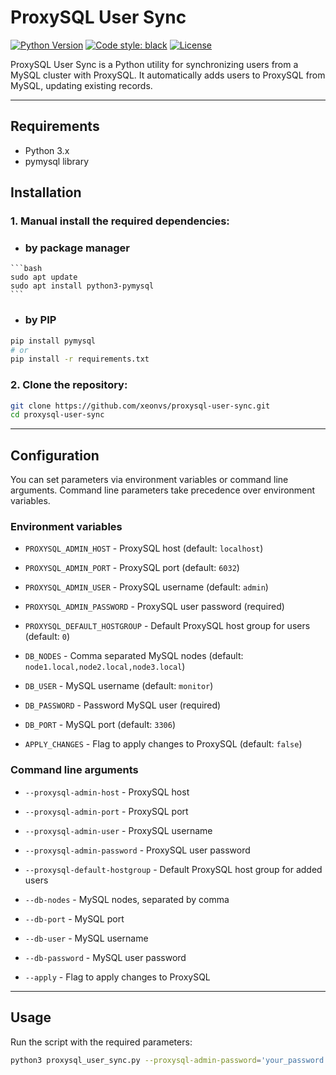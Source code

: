 # ProxySQL User Sync
[![Python Version](https://img.shields.io/badge/python-3.9+-blue?logo=python)](https://www.python.org/) [![Code style: black](https://img.shields.io/badge/code%20style-black-000000.svg)](https://github.com/psf/black) [![License](https://img.shields.io/badge/license-MIT-brightgreen)](https://opensource.org/licenses/MIT)

ProxySQL User Sync is a Python utility for synchronizing users from a MySQL cluster with ProxySQL. It automatically adds users to ProxySQL from MySQL, updating existing records.

---

## Requirements

- Python 3.x
- pymysql library

## Installation

### 1. Manual install the required dependencies:
   - ### by package manager
    ```bash
    sudo apt update
    sudo apt install python3-pymysql
    ```
   - ### by PIP
   ```bash
   pip install pymysql
   # or
   pip install -r requirements.txt
   ```

### 2. Clone the repository:
```bash
git clone https://github.com/xeonvs/proxysql-user-sync.git
cd proxysql-user-sync
```
---

## Configuration

You can set parameters via environment variables or command line arguments. Command line parameters take precedence over environment variables.

### Environment variables

- `PROXYSQL_ADMIN_HOST` - ProxySQL host (default: `localhost`)
- `PROXYSQL_ADMIN_PORT` - ProxySQL port (default: `6032`)
- `PROXYSQL_ADMIN_USER` - ProxySQL username (default: `admin`)
- `PROXYSQL_ADMIN_PASSWORD` - ProxySQL user password (required)
- `PROXYSQL_DEFAULT_HOSTGROUP` - Default ProxySQL host group for users (default: `0`)


- `DB_NODES` - Comma separated MySQL nodes (default: `node1.local,node2.local,node3.local`)
- `DB_USER` - MySQL username (default: `monitor`)
- `DB_PASSWORD` - Password MySQL user (required)
- `DB_PORT` - MySQL port (default: `3306`)


- `APPLY_CHANGES` - Flag to apply changes to ProxySQL (default: `false`)

### Command line arguments

- `--proxysql-admin-host` - ProxySQL host
- `--proxysql-admin-port` - ProxySQL port
- `--proxysql-admin-user` - ProxySQL username
- `--proxysql-admin-password` - ProxySQL user password
- `--proxysql-default-hostgroup` - Default ProxySQL host group for added users


- `--db-nodes` - MySQL nodes, separated by comma
- `--db-port` - MySQL port
- `--db-user` - MySQL username
- `--db-password` - MySQL user password


- `--apply` - Flag to apply changes to ProxySQL

---

## Usage

Run the script with the required parameters:

```bash
python3 proxysql_user_sync.py --proxysql-admin-password='your_password' --db-password='your_db_password' --apply
